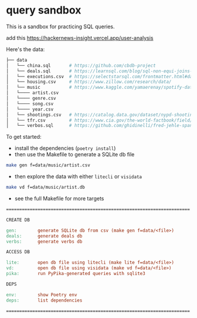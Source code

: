 # query sandbox

This is a sandbox for practicing SQL queries.

add this https://hackernews-insight.vercel.app/user-analysis

Here's the data:
```sh
├── data
│   └── china.sql       # https://github.com/cbdb-project
│   └── deals.sql       # https://learnsql.com/blog/sql-non-equi-joins-examples/
│   └── executions.csv  # https://selectstarsql.com/frontmatter.html#dataset
│   └── housing.csv     # https://www.zillow.com/research/data/
│   └── music           # https://www.kaggle.com/yamaerenay/spotify-dataset-19212020-160k-tracks
│   └──── artist.csv
│   └──── genre.csv
│   └──── song.csv
│   └──── year.csv
│   └── shootings.csv   # https://catalog.data.gov/dataset/nypd-shooting-incident-data-historic
│   └── tfr.csv         # https://www.cia.gov/the-world-factbook/field/total-fertility-rate/country-comparison
│   └── verbos.sql      # https://github.com/ghidinelli/fred-jehle-spanish-verbs
```

To get started:

* install the dependencies (`poetry install`)
* then use the Makefile to generate a SQLite db file
```sh
make gen f=data/music/artist.csv
```
* then explore the data with either `litecli` or `visidata`
```sh
make vd f=data/music/artist.db
```
* see the full Makefile for more targets
```Makefile
======================================================================

CREATE DB

gen:        generate SQLite db from csv (make gen f=data/<file>)
deals:      generate deals db
verbs:      generate verbs db

ACCESS DB

lite:       open db file using litecli (make lite f=data/<file>)
vd:         open db file using visidata (make vd f=data/<file>)
pika:       run PyPika-generated queries with sqlite3

DEPS

env:        show Poetry env
deps:       list dependencies

======================================================================
```
